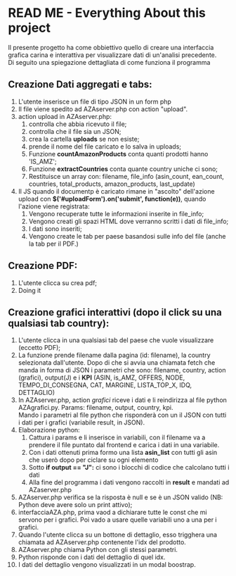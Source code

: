 # READ ME - Everything About this project

Il presente progetto ha come obbiettivo quello di creare una interfaccia grafica carina e interattiva per visualizzare dati di un'analisi precedente. <br>
Di seguito una spiegazione dettagliata di come funziona il programma

## Creazione Dati aggregati e tabs:
1. L'utente inserisce un file di tipo JSON in un form php
2. Il file viene spedito ad AZAserver.php con action "upload".
3. action upload in AZAserver.php: 
    1. controlla che abbia ricevuto il file;
    2. controlla che il file sia un JSON;
    3. crea la cartella **uploads** se non esiste;
    4. prende il nome del file caricato e lo salva in uploads;
    5. Funzione **countAmazonProducts** conta quanti prodotti hanno 'IS_AMZ';
    6. Funzione **extractCountries** conta quante country uniche ci sono;
    7. Restituisce un array con: filename, file_info (asin_count, ean_count, countries, total_products, amazon_products, last_update)
4. Il JS quando il documentp è caricato rimane in "ascolto" dell'azione upload con 
__$('#uploadForm').on('submit', function(e))__, quando l'azione viene registrata:
    1. Vengono recuperate tutte le informazioni inserite in file_info;
    2. Vengono creati gli spazi HTML dove verranno scritti i dati di file_info;
    3. I dati sono inseriti;
    4. Vengono create le tab per paese basandosi sulle info del file (anche la tab per il PDF.)

## Creazione PDF:
1. L'utente clicca su crea pdf;
2. Doing it


## Creazione grafici interattivi (dopo il click su una qualsiasi tab country):
1. L'utente clicca in una qualsiasi tab del paese che vuole visualizzare (eccetto PDF);
2. La funzione prende filename dalla pagina (id: filename), la country selezionata dall'utente. Dopo di che si avvia una chiamata fetch che manda in forma di JSON i parametri che sono: filename, country, action (grafici), output(J) e i **KPI** (ASIN, is_AMZ, OFFERS, NODE, TEMPO_DI_CONSEGNA, CAT, MARGINE, LISTA_TOP_X, IDQ, DETTAGLIO)
3. In AZAserver.php, action <i>grafici</i> riceve i dati e li reindirizza al file python AZAgrafici.py. Params: filename, output, country, kpi. <br>
Mando i parametri al file python che risponderà con un il JSON con tutti i dati per i grafici (variabile result, in JSON). 
4. Elaborazione python: 
    1. Cattura i params e li inserisce in variabili, con il filename va a prendere il file puntato dal frontend e carica i dati in una variabile.
    2. Con i dati ottenuti prima formo una lista __asin_list__ con tutti gli asin che userò dopo per ciclare  su ogni elemento
    3. Sotto __if output == "J":__ ci sono i blocchi di codice che calcolano tutti i dati
    4. Alla fine del programma i dati vengono raccolti in __result__ e mandati ad AZaserver.php
4. AZAserver.php verifica se la risposta è null e se è un JSON valido (NB: Python deve avere solo un print attivo);
5. interfacciaAZA.php, prima vaod a dichiarare tutte le const che mi servono per i grafici. Poi vado a usare quelle variabili uno a una per i grafici. 
6. Quando l'utente clicca su un bottone di dettaglio, esso trigghera una chiamata ad AZAserver.php contenente l'idx del prodotto. 
7. AZAserver.php chiama Python con gli stessi parametri.
8. Python risponde con i dati del dettaglio di quel idx.
9. I dati del dettaglio vengono visualizzati in un modal boostrap.  
